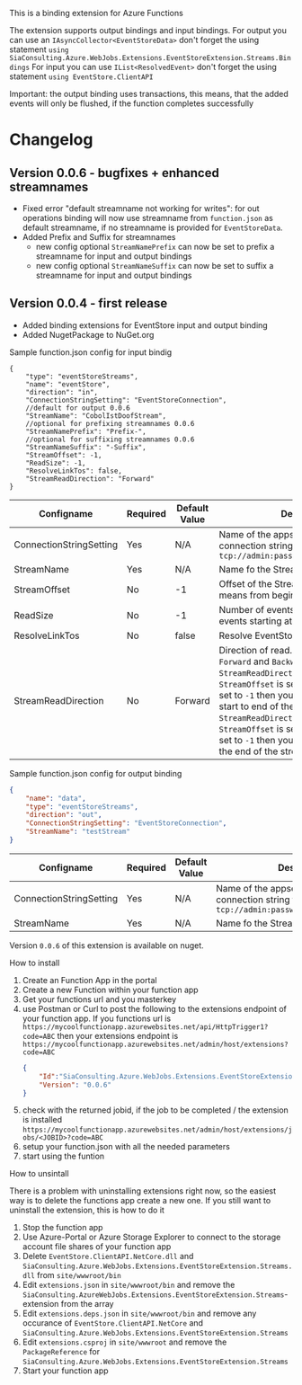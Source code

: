 This is a binding extension for Azure Functions

The extension supports output bindings and input bindings.
For output you can use an `IAsyncCollector<EventStoreData>` don't forget the using statement `using SiaConsulting.Azure.WebJobs.Extensions.EventStoreExtension.Streams.Bindings`
For input you can use `IList<ResolvedEvent>` don't forget the using statement `using EventStore.ClientAPI`

Important: the output binding uses transactions, this means, that the added events will only be flushed, if the function completes successfully

# Changelog
## Version 0.0.6 - bugfixes + enhanced streamnames
* Fixed error "default streamname not working for writes": for out operations binding will now use streamname from `function.json` as default streamname, if no streamname is provided for `EventStoreData`.
* Added Prefix and Suffix for streamnames 
  * new config optional `StreamNamePrefix` can now be set to prefix a streamname for input and output bindings
  * new config optional `StreamNameSuffix` can now be set to suffix a streamname for input and output bindings
## Version 0.0.4 - first release
* Added binding extensions for EventStore input and output binding
* Added NugetPackage to NuGet.org

Sample function.json config for input bindig
```json5
{
	"type": "eventStoreStreams",
	"name": "eventStore",
	"direction": "in",
	"ConnectionStringSetting": "EventStoreConnection",
	//default for output 0.0.6
	"StreamName": "CobolIstDoofStream",
	//optional for prefixing streamnames 0.0.6
	"StreamNamePrefix": "Prefix-",
	//optional for suffixing streamnames 0.0.6
	"StreamNameSuffix": "-Suffix",
	"StreamOffset": -1,
	"ReadSize": -1,
	"ResolveLinkTos": false,
	"StreamReadDirection": "Forward"
}
```

Configname|Required|Default Value|Description
----------|--------|-------------|-----------
ConnectionStringSetting|Yes|N/A|Name of the appsetting that holds the connection string to the EventStore i.e. `tcp://admin:password@myeventstore:1113`
StreamName|Yes|N/A|Name fo the Stream to read from
StreamOffset|No|-1|Offset of the Stream reading from. -1 means from beginning
ReadSize|No|-1|Number of events to read. -1 means all events starting at offset
ResolveLinkTos|No|false|Resolve EventStore Links
StreamReadDirection|No|Forward|Direction of read. Available values are `Forward` and `Backward`. When `StreamReadDirection` is set to `Forward`, `StreamOffset` is set to `-1` and `ReadSize` is set to `-1` then you get all events from start to end of the stream. When `StreamReadDirection` is set to `Backward`, `StreamOffset` is set to `-1` and `ReadSize` is set to `-1` then you'll get all events from the end of the stream to the beginning.

Sample function.json config for output binding
```json
{
	"name": "data",
	"type": "eventStoreStreams",
	"direction": "out",
	"ConnectionStringSetting": "EventStoreConnection",
	"StreamName": "testStream"
}
```
Configname|Required|Default Value|Description
----------|--------|-------------|-----------
ConnectionStringSetting|Yes|N/A|Name of the appsetting that holds the connection string to the EventStore i.e. `tcp://admin:password@myeventstore:1113`
StreamName|Yes|N/A|Name fo the Stream to read from

Version `0.0.6` of this extension is available on nuget.

How to install

1. Create an Function App in the portal
2. Create a new Function within your function app
3. Get your functions url and you masterkey
4. use Postman or Curl to post the following to the extensions endpoint of your function app. If you functions url is `https://mycoolfunctionapp.azurewebsites.net/api/HttpTrigger1?code=ABC` then your extensions endpoint is `https://mycoolfunctionapp.azurewebsites.net/admin/host/extensions?code=ABC`
	```json
	{
		"Id":"SiaConsulting.Azure.WebJobs.Extensions.EventStoreExtension.Streams",
		"Version": "0.0.6"
	}
	```
5. check with the returned jobid, if the job to be completed / the extension is installed `https://mycoolfunctionapp.azurewebsites.net/admin/host/extensions/jobs/<JOBID>?code=ABC`
6. setup your function.json with all the needed parameters
7. start using the funtion

How to unsintall

There is a problem with uninstalling extensions right now, so the easiest way is to delete the functions app create a new one.
If you still want to uninstall the extension, this is how to do it

1. Stop the function app
2. Use Azure-Portal or Azure Storage Explorer to connect to the storage account file shares of your function app
3. Delete `EventStore.ClientAPI.NetCore.dll` and `SiaConsulting.Azure.WebJobs.Extensions.EventStoreExtension.Streams.dll` from `site/wwwroot/bin`
4. Edit `extensions.json` in `site/wwwroot/bin` and remove the `SiaConsulting.AzureWebJobs.Extensions.EventStoreExtension.Streams`-extension from the array
5. Edit `extensions.deps.json` in `site/wwwroot/bin` and remove any occurance of `EventStore.ClientAPI.NetCore` and `SiaConsulting.Azure.WebJobs.Extensions.EventStoreExtension.Streams`
6. Edit `extensions.csproj` in `site/wwwroot` and remove the `PackageReference` for `SiaConsulting.Azure.WebJobs.Extensions.EventStoreExtension.Streams`
7. Start your function app